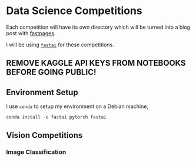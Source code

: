 # Data Science Competitions
Each competition will have its own directory which will be turned into a blog post with [fastpages](https://github.com/fastai/fastpages).

I will be using [`fastai`](https://github.com/fastai/fastai) for these competitions.

## REMOVE KAGGLE API KEYS FROM NOTEBOOKS BEFORE GOING PUBLIC!

## Environment Setup

I use `conda` to setup my environment on a Debian machine,

```python
conda install -c fastai pytorch fastai
```



## Vision Competitions

### Image Classification

